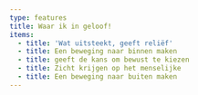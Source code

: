 ```yaml
---
type: features
title: Waar ik in geloof!
items:
  - title: 'Wat uitsteekt, geeft reliëf'
  - title: Een beweging naar binnen maken
  - title: geeft de kans om bewust te kiezen
  - title: Zicht krijgen op het menselijke
  - title: Een beweging naar buiten maken
---
```

